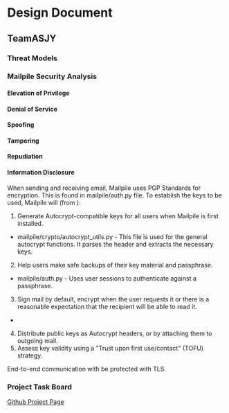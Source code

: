 # Design Document
## TeamASJY

### Threat Models

### Mailpile Security Analysis

#### Elevation of Privilege

#### Denial of Service

#### Spoofing

#### Tampering

#### Repudiation

#### Information Disclosure

When sending and receiving email, Mailpile uses PGP Standards for encryption. This is found in mailpile/auth.py file. To establish the keys to be used, Mailpile will (from ):
1.  Generate Autocrypt-compatible keys for all users when Mailpile is first installed.
  * mailpile/crypto/autocrypt_utils.py - This file is used for the general autocrypt functions. It parses the header and extracts the necessary keys.
2.  Help users make safe backups of their key material and passphrase.
  * mailpile/auth.py - Uses user sessions to authenticate against a passphrase.
3.  Sign mail by default, encrypt when the user requests it or there is a reasonable expectation that the recipient will be able to read it.
  *
4.  Distribute public keys as Autocrypt headers, or by attaching them to outgoing mail.
5.  Assess key validity using a "Trust upon first use/contact" (TOFU) strategy.


End-to-end communication with be protected with TLS.

### Project Task Board

[Github Project Page](https://github.com/SethRedwine/CSCI8420-TeamASJY/projects/5)
